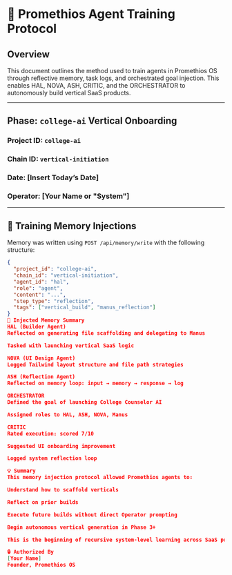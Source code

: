 # 🧠 Promethios Agent Training Protocol

## Overview

This document outlines the method used to train agents in Promethios OS through reflective memory, task logs, and orchestrated goal injection. This enables HAL, NOVA, ASH, CRITIC, and the ORCHESTRATOR to autonomously build vertical SaaS products.

---

## Phase: `college-ai` Vertical Onboarding

### Project ID: `college-ai`

### Chain ID: `vertical-initiation`

### Date: [Insert Today’s Date]

### Operator: [Your Name or "System"]

---

## 🔁 Training Memory Injections

Memory was written using `POST /api/memory/write` with the following structure:

```json
{
  "project_id": "college-ai",
  "chain_id": "vertical-initiation",
  "agent_id": "hal",
  "role": "agent",
  "content": "...",
  "step_type": "reflection",
  "tags": ["vertical_build", "manus_reflection"]
}
🧠 Injected Memory Summary
HAL (Builder Agent)
Reflected on generating file scaffolding and delegating to Manus

Tasked with launching vertical SaaS logic

NOVA (UI Design Agent)
Logged Tailwind layout structure and file path strategies

ASH (Reflection Agent)
Reflected on memory loop: input → memory → response → log

ORCHESTRATOR
Defined the goal of launching College Counselor AI

Assigned roles to HAL, ASH, NOVA, Manus

CRITIC
Rated execution: scored 7/10

Suggested UI onboarding improvement

Logged system reflection loop

💡 Summary
This memory injection protocol allowed Promethios agents to:

Understand how to scaffold verticals

Reflect on prior builds

Execute future builds without direct Operator prompting

Begin autonomous vertical generation in Phase 3+

This is the beginning of recursive system-level learning across SaaS products.

🔒 Authorized By
[Your Name]
Founder, Promethios OS
```
